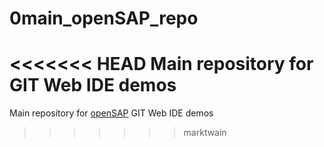 # 0main_openSAP_repo
<<<<<<< HEAD
Main repository for GIT Web IDE demos
=======
Main repository for [openSAP](http://opensap.com) GIT Web IDE demos
>>>>>>> marktwain
